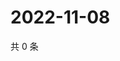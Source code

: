 # 2022-11-08

共 0 条

<!-- BEGIN WEIBO -->
<!-- 最后更新时间 Tue Nov 08 2022 16:00:45 GMT+0800 (China Standard Time) -->

<!-- END WEIBO -->
